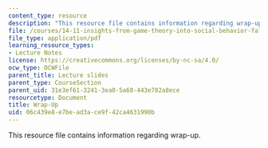 ```yaml
---
content_type: resource
description: "This resource file contains information regarding wrap-up.\r\n\r\n"
file: /courses/14-11-insights-from-game-theory-into-social-behavior-fall-2013/06c439e8e7bead3ace9f42ca4631990b_MIT14_11F13_Wrap_Up.pdf
file_type: application/pdf
learning_resource_types:
- Lecture Notes
license: https://creativecommons.org/licenses/by-nc-sa/4.0/
ocw_type: OCWFile
parent_title: Lecture slides
parent_type: CourseSection
parent_uid: 31e3ef61-3241-3ea0-5a68-443e782a8ece
resourcetype: Document
title: Wrap-Up
uid: 06c439e8-e7be-ad3a-ce9f-42ca4631990b
---
```

This resource file contains information regarding wrap-up.


